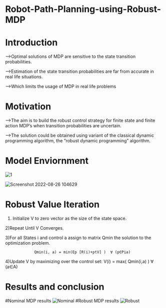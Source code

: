# Robot-Path-Planning-using-Robust-MDP

# Introduction
  -->Optimal solutions of MDP are sensitive to the state transition probabilities. 
  
  -->Estimation of the state transition probabilities are far from accurate in real life situations.
  
  -->Which limits the usage of MDP in real life problems

# Motivation
  -->The aim is to build the robust control strategy for finite state and finite action MDP’s when transition probabilities are uncertain.
  
  -->The solution could be obtained using variant of the classical dynamic programming algorithm, the “robust dynamic programming” algorithm.
  
# Model Enviornment 
![1](https://user-images.githubusercontent.com/85469834/186828935-0cab08b5-c1fe-4046-81cd-9dbfc4eba0ce.jpg)

![Screenshot 2022-08-26 104629](https://user-images.githubusercontent.com/85469834/186828941-397f7d93-033e-4bbb-91f9-6be8d4e10f48.jpg)
# Robust Value Iteration
  1) Initialize V to zero vector as the size of the state space.
  
  2)Repeat Until V Converges.
  
  3)For all States i and control a assign to matrix Qmin the solution to the optimization problem.
  
                 Qmin(i, a) = min(Ep [R(i)+ptV] )  ∀ (p∈Pia)
  4)Update V by maximizing over the control set:
                 V(i) = max( Qmin(i,a) )  ∀ (a∈A)


# Results and conclusion

#Nominal MDP results
![Nominal](https://user-images.githubusercontent.com/85469834/184289982-401e2578-061c-4217-83e1-b57adb8cefb3.jpg)
#Robust MDP results
![Robust](https://user-images.githubusercontent.com/85469834/184289913-1687707d-4c08-4ec6-8cdd-ba0ba7b107ba.jpg)
